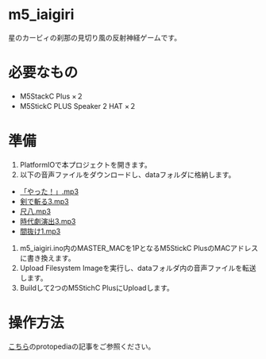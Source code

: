 # m5_iaigiri
星のカービィの刹那の見切り風の反射神経ゲームです。

# 必要なもの
- M5StackC Plus ×２
- M5StickC PLUS Speaker 2 HAT ×２

# 準備
1. PlatformIOで本プロジェクトを開きます。
1. 以下の音声ファイルをダウンロードし、dataフォルダに格納します。
- [「やった！」.mp3](https://soundeffect-lab.info/sound/voice/game.html)
- [剣で斬る3.mp3](https://soundeffect-lab.info/sound/voice/game.html)
- [尺八.mp3](https://dova-s.jp/se/play1173.html)
- [時代劇演出3.mp3](https://soundeffect-lab.info/sound/anime/)
- [間抜け1.mp3](https://soundeffect-lab.info/sound/anime/)
1. m5_iaigiri.ino内のMASTER_MACを1PとなるM5StickC PlusのMACアドレスに書き換えます。
1. Upload Filesystem Imageを実行し、dataフォルダ内の音声ファイルを転送します。
1. Buildして2つのM5StichC PlusにUploadします。

# 操作方法
[こちら](https://protopedia.net/prototype/4503)のprotopediaの記事をご参照ください。